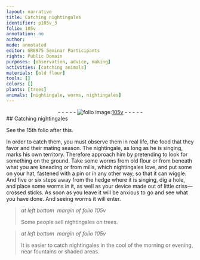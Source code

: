 ```yaml
---
layout: narrative
title: Catching nightingales
identifier: p105v_3
folio: 105v
annotation: no
author:
mode: annotated
editor: GR8975 Seminar Participants
rights: Public Domain
purposes: [observation, advice, making]
activities: [catching animals]
materials: [old flour]
tools: []
colors: []
plants: [trees]
animals: [nightingale, worms, nightingales]
---
```


 <div class="folio" align="center">- - - - - <a href="http://gallica.bnf.fr/ark:/12148/btv1b10500001g/f216.image" target="_blank"><img src="https://cu-mkp.github.io/GR8975-edition/assets/photo-icon.png" alt="folio image: " style="display:inline-block; margin-bottom:-3px;"/>105v</a> - - - - - </div>    
## Catching nightingales

 
 See the 15th folio after this. 
 
<span class="activity"></span> In order to catch them, you must observe them in real life, the food that they favor and their mating season. The <span class="animal">nightingale</span>, as long as he is singing, marks his own territory. Therefore approach him by pretending to look for something on the ground. Take some <span class="animal">worms</span> from <span class="material">old flour</span> or from beneath what you are kneading or from mills, which <span class="animal">nightingales</span> love, and put some on your hat, fastened with a pin or in any other way, so that it can wiggle. And five or six steps away from the hedge where it is singing, dig a hole, and place some <span class="animal">worms</span> in it, as well as your device made out of little criss—crossed sticks. As soon as you leave it will be anxious to go and see what you have done. And seeing <span class="animal">worms</span> it will enter. 
 
> *at left bottom  margin of folio 105v*
> 
>  Some people sell <span class="animal">nightingales</span> on <span class="plant">trees</span>. 
 
> *at left bottom  margin of folio 105v*
> 
>  It is easier to catch <span class="animal">nightingales</span> in the cool of the morning or evening, near fountains or shaded areas. 
 